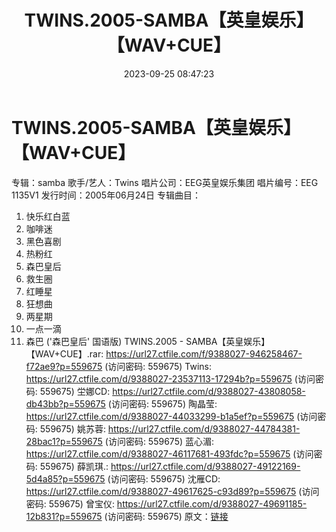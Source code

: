 ﻿---
title: TWINS.2005-SAMBA【英皇娱乐】【WAV+CUE】
date: 2023-09-25 08:47:23
categories: WAV车载音乐、镜像
tags: 华语中文
---
# TWINS.2005-SAMBA【英皇娱乐】【WAV+CUE】

专辑：samba
歌手/艺人：Twins
唱片公司：EEG英皇娱乐集团
唱片编号：EEG 1135V1
发行时间：2005年06月24日
专辑曲目：
01. 快乐红白蓝
02. 咖啡迷
03. 黑色喜剧
04. 热粉红
05. 森巴皇后
06. 救生圈
07. 红睡星
08. 狂想曲
09. 两星期
10. 一点一滴
11. 森巴 ('森巴皇后' 国语版)
TWINS.2005 - SAMBA【英皇娱乐】【WAV+CUE】.rar: https://url27.ctfile.com/f/9388027-946258467-f72ae9?p=559675
(访问密码: 559675)
Twins: https://url27.ctfile.com/d/9388027-23537113-17294b?p=559675
(访问密码: 559675)
坣娜CD: https://url27.ctfile.com/d/9388027-43808058-db43bb?p=559675
(访问密码: 559675)
陶晶莹: https://url27.ctfile.com/d/9388027-44033299-b1a5ef?p=559675
(访问密码: 559675)
姚苏蓉: https://url27.ctfile.com/d/9388027-44784381-28bac1?p=559675
(访问密码: 559675)
蓝心湄: https://url27.ctfile.com/d/9388027-46117681-493fdc?p=559675
(访问密码: 559675)
薛凯琪.: https://url27.ctfile.com/d/9388027-49122169-5d4a85?p=559675
(访问密码: 559675)
沈雁CD: https://url27.ctfile.com/d/9388027-49617625-c93d89?p=559675
(访问密码: 559675)
曾宝仪: https://url27.ctfile.com/d/9388027-49691185-12b831?p=559675
(访问密码: 559675)
原文：[链接](https://blog.sina.com.cn/s/blog_1647c7e76010313it.html)